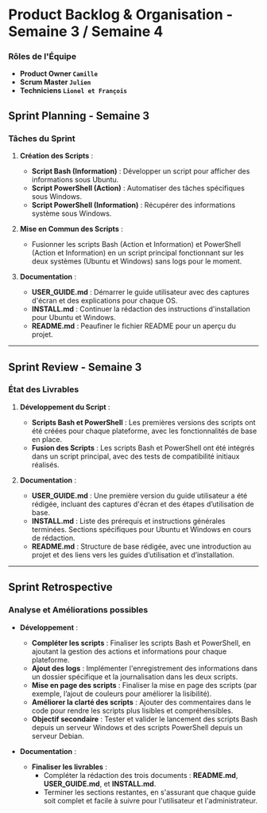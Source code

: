 # **Product Backlog & Organisation - Semaine 3 / Semaine 4**

### **Rôles de l'Équipe**
- **Product Owner ``Camille``**
- **Scrum Master ``Julien``**
- **Techniciens ``Lionel et François``**

## **Sprint Planning - Semaine 3**

### **Tâches du Sprint**
1. **Création des Scripts** :
   - **Script Bash (Information)** : Développer un script pour afficher des informations sous Ubuntu.
   - **Script PowerShell (Action)** : Automatiser des tâches spécifiques sous Windows.
   - **Script PowerShell (Information)** : Récupérer des informations système sous Windows.
   
2. **Mise en Commun des Scripts** :
   - Fusionner les scripts Bash (Action et Information) et PowerShell (Action et Information) en un script principal fonctionnant sur les deux systèmes (Ubuntu et Windows) sans logs pour le moment.

3. **Documentation** :
   - **USER_GUIDE.md** : Démarrer le guide utilisateur avec des captures d'écran et des explications pour chaque OS.
   - **INSTALL.md** : Continuer la rédaction des instructions d'installation pour Ubuntu et Windows.
   - **README.md** : Peaufiner le fichier README pour un aperçu du projet.

---

## **Sprint Review - Semaine 3**

### **État des Livrables**

1. **Développement du Script** :
   - **Scripts Bash et PowerShell** : Les premières versions des scripts ont été créées pour chaque plateforme, avec les fonctionnalités de base en place.
   - **Fusion des Scripts** : Les scripts Bash et PowerShell ont été intégrés dans un script principal, avec des tests de compatibilité initiaux réalisés.

2. **Documentation** :
   - **USER_GUIDE.md** : Une première version du guide utilisateur a été rédigée, incluant des captures d'écran et des étapes d’utilisation de base.
   - **INSTALL.md** : Liste des prérequis et instructions générales terminées. Sections spécifiques pour Ubuntu et Windows en cours de rédaction.
   - **README.md** : Structure de base rédigée, avec une introduction au projet et des liens vers les guides d’utilisation et d’installation.

---

## **Sprint Retrospective**

### **Analyse et Améliorations possibles**

- **Développement** :
   - **Compléter les scripts** : Finaliser les scripts Bash et PowerShell, en ajoutant la gestion des actions et informations pour chaque plateforme.
   - **Ajout des logs** : Implémenter l'enregistrement des informations dans un dossier spécifique et la journalisation dans les deux scripts.
   - **Mise en page des scripts** : Finaliser la mise en page des scripts (par exemple, l’ajout de couleurs pour améliorer la lisibilité).
   - **Améliorer la clarté des scripts** : Ajouter des commentaires dans le code pour rendre les scripts plus lisibles et compréhensibles.
   - **Objectif secondaire** : Tester et valider le lancement des scripts Bash depuis un serveur Windows et des scripts PowerShell depuis un serveur Debian.

- **Documentation** :
   - **Finaliser les livrables** :
     - Compléter la rédaction des trois documents : **README.md**, **USER_GUIDE.md**, et **INSTALL.md**. 
     - Terminer les sections restantes, en s'assurant que chaque guide soit complet et facile à suivre pour l'utilisateur et l'administrateur.
